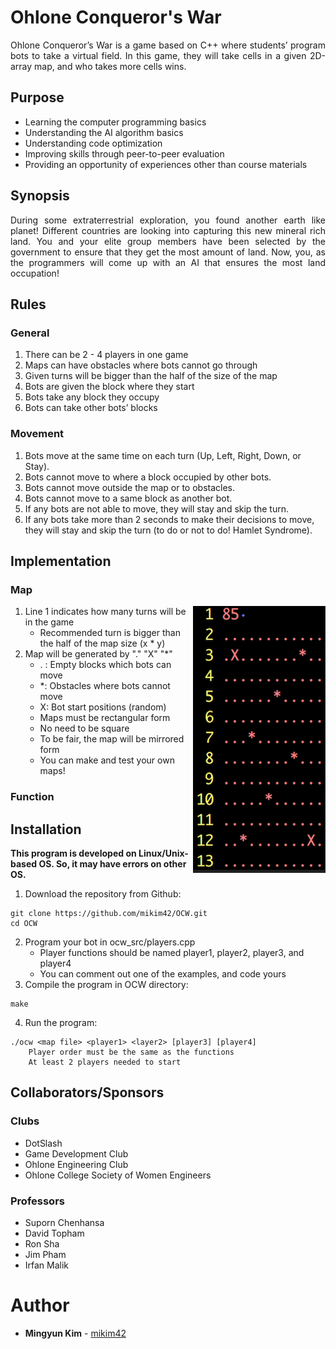 # Ohlone Conqueror's War
<p align="justify">
Ohlone Conqueror’s War is a game based on C++ where students’ program bots to take a virtual field. In this game, they will take cells in a given 2D-array map, and who takes more cells wins.
</p>

## Purpose
* Learning the computer programming basics
* Understanding the AI algorithm basics
* Understanding code optimization
* Improving skills through peer-to-peer evaluation
* Providing an opportunity of experiences other than course materials

## Synopsis
<p align="justify">
During some extraterrestrial exploration, you found another earth like planet! Different countries are looking into capturing this new mineral rich land. You and your elite group members have been selected by the government to ensure that they get the most amount of land. Now, you, as the programmers will come up with an AI that ensures the most land occupation!
</p>

## Rules
### General
1. There can be 2 - 4 players in one game
2. Maps can have obstacles where bots cannot go through
3. Given turns will be bigger than the half of the size of the map
4. Bots are given the block where they start
5. Bots take any block they occupy
6. Bots can take other bots’ blocks

### Movement
1. Bots move at the same time on each turn (Up, Left, Right, Down, or Stay).
2. Bots cannot move to where a block occupied by other bots.
3. Bots cannot move outside the map or to obstacles.
4. Bots cannot move to a same block as another bot.
5. If any bots are not able to move, they will stay and skip the turn.
6. If any bots take more than 2 seconds to make their decisions to move,<br>
 they will stay and skip the turn (to do or not to do! Hamlet Syndrome).

## Implementation
### Map
<img align="right" src="./img/map-ex.png">

1. Line 1 indicates how many turns will be in the game
	- Recommended turn is bigger than the half of the map size (x * y)
2. Map will be generated by "." "X" "*"
	- . : Empty blocks which bots can move
	- *: Obstacles where bots cannot move
	- X: Bot start positions (random)
	- Maps must be rectangular form
	- No need to be square
	- To be fair, the map will be mirrored form
	- You can make and test your own maps!

### Function

## Installation
**This program is developed on Linux/Unix-based OS. So, it may have errors on other OS.**

1. Download the repository from Github:
```
git clone https://github.com/mikim42/OCW.git
cd OCW
```
2. Program your bot in ocw_src/players.cpp
	- Player functions should be named player1, player2, player3, and player4
	- You can comment out one of the examples, and code yours
3. Compile the program in OCW directory:
```
make
```
4. Run the program:
```
./ocw <map file> <player1> <layer2> [player3] [player4]
	Player order must be the same as the functions
	At least 2 players needed to start
```

## Collaborators/Sponsors
### Clubs
- DotSlash
- Game Development Club
- Ohlone Engineering Club
- Ohlone College Society of Women Engineers

### Professors
- Suporn Chenhansa
- David Topham
- Ron Sha
- Jim Pham
- Irfan Malik

# Author
* **Mingyun Kim** - [mikim42](https://github.com/mikim42)
